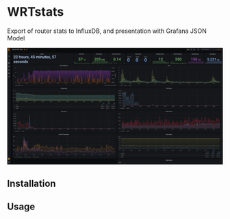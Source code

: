 # WRTstats
Export of router stats to InfluxDB, and presentation with Grafana JSON Model

![WRTstats][screenshot]

## Installation

## Usage

[screenshot]: images/screenshot.png
